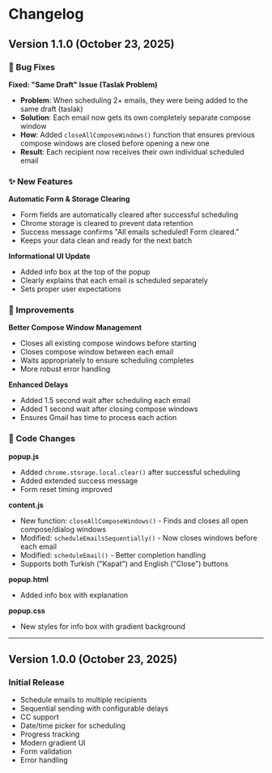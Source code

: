 # Changelog

## Version 1.1.0 (October 23, 2025)

### 🐛 Bug Fixes

**Fixed: "Same Draft" Issue (Taslak Problem)**
- **Problem**: When scheduling 2+ emails, they were being added to the same draft (taslak)
- **Solution**: Each email now gets its own completely separate compose window
- **How**: Added `closeAllComposeWindows()` function that ensures previous compose windows are closed before opening a new one
- **Result**: Each recipient now receives their own individual scheduled email

### ✨ New Features

**Automatic Form & Storage Clearing**
- Form fields are automatically cleared after successful scheduling
- Chrome storage is cleared to prevent data retention
- Success message confirms "All emails scheduled! Form cleared."
- Keeps your data clean and ready for the next batch

**Informational UI Update**
- Added info box at the top of the popup
- Clearly explains that each email is scheduled separately
- Sets proper user expectations

### 🔧 Improvements

**Better Compose Window Management**
- Closes all existing compose windows before starting
- Closes compose window between each email
- Waits appropriately to ensure scheduling completes
- More robust error handling

**Enhanced Delays**
- Added 1.5 second wait after scheduling each email
- Added 1 second wait after closing compose windows
- Ensures Gmail has time to process each action

### 📝 Code Changes

**popup.js**
- Added `chrome.storage.local.clear()` after successful scheduling
- Added extended success message
- Form reset timing improved

**content.js**
- New function: `closeAllComposeWindows()` - Finds and closes all open compose/dialog windows
- Modified: `scheduleEmailsSequentially()` - Now closes windows before each email
- Modified: `scheduleEmail()` - Better completion handling
- Supports both Turkish ("Kapat") and English ("Close") buttons

**popup.html**
- Added info box with explanation

**popup.css**
- New styles for info box with gradient background

---

## Version 1.0.0 (October 23, 2025)

### Initial Release

- Schedule emails to multiple recipients
- Sequential sending with configurable delays
- CC support
- Date/time picker for scheduling
- Progress tracking
- Modern gradient UI
- Form validation
- Error handling

